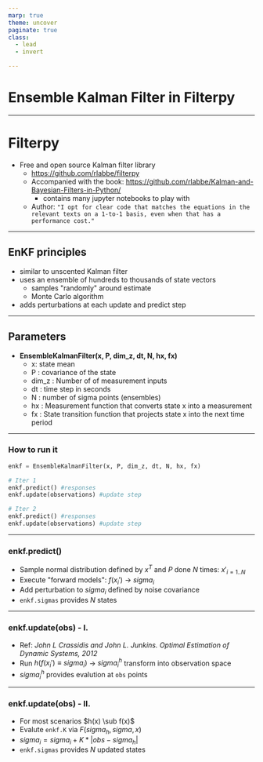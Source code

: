 ```yaml
---
marp: true
theme: uncover
paginate: true
class:
  - lead
  - invert

---
```

# Ensemble Kalman Filter in Filterpy

---
# Filterpy

- Free and open source Kalman filter library
    - https://github.com/rlabbe/filterpy
    - Accompanied with the book: https://github.com/rlabbe/Kalman-and-Bayesian-Filters-in-Python/
        - contains many jupyter notebooks to play with
    - Author: `"I opt for clear code that matches the equations in the relevant texts on a 1-to-1 basis, even when that has a performance cost."`


---
## EnKF principles

- similar to unscented Kalman filter
- uses an ensemble of hundreds to thousands of state vectors 
    - samples "randomly" around estimate
    - Monte Carlo algorithm
- adds perturbations at each update and predict step 
---

## Parameters

- __EnsembleKalmanFilter(x, P, dim_z, dt, N, hx, fx)__
    - x: state mean
    - P : covariance of the state
    - dim_z : Number of of measurement inputs
    - dt : time step in seconds
    - N : number of sigma points (ensembles)
    - hx : Measurement function that converts state x into a measurement
    - fx : State transition function that projects
        state x into the next time period
---
### How to run it
```python
enkf = EnsembleKalmanFilter(x, P, dim_z, dt, N, hx, fx)

# Iter 1
enkf.predict() #responses
enkf.update(observations) #update step

# Iter 2
enkf.predict() #responses
enkf.update(observations) #update step
```
---
### enkf.predict()
- Sample normal distribution defined by $x^T$ and $P$ done $N$ times: ${x'}_{i=1..N}$
- Execute "forward models": $f(x_i')$ &rightarrow; $sigma_i$
- Add perturbation to $sigma_i$  defined by noise covariance
- `enkf.sigmas` provides $N$ states
---
### enkf.update(obs) - I.
- Ref: _John L Crassidis and John L. Junkins. Optimal Estimation of Dynamic Systems, 2012_
- Run $h(f(x_i')\equiv sigma_i)$ &rightarrow; $sigma_i^h$ transform into observation space
- $sigma_i^h$ provides evalution at `obs` points
---
### enkf.update(obs) - II.
- For most scenarios $h(x) \sub f(x)$
- Evalute `enkf.K` via $F(sigma_h, sigma, x)$
- $sigma_i = sigma_i + K * |obs - sigma_h|$
- `enkf.sigmas` provides $N$ updated states





    


